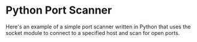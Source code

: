 # Python Port Scanner

Here's an example of a simple port scanner written in Python that uses the socket module to connect to a specified host and scan for open ports.
